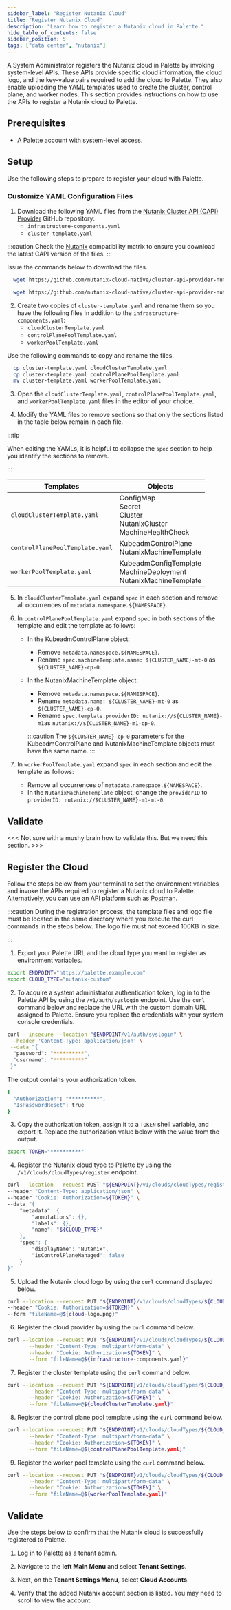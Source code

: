 ```yaml
---
sidebar_label: "Register Nutanix Cloud"
title: "Register Nutanix Cloud"
description: "Learn how to register a Nutanix cloud in Palette."
hide_table_of_contents: false
sidebar_position: 5
tags: ["data center", "nutanix"]
---
```



A System Administrator registers the Nutanix cloud in Palette by invoking system-level APIs. These APIs provide specific cloud information, the cloud logo, and the key-value pairs required to add the cloud to Palette. They also enable uploading the YAML templates used to create the cluster, control plane, and worker nodes. This section provides instructions on how to use the APIs to register a Nutanix cloud to Palette.


## Prerequisites



- A Palette account with system-level access.

<!-- - A valid Palette authentication token. To learn how to acquire an authentication token, review the [Authorization Token](https://docs.spectrocloud.com/user-management/authentication/authorization-token) guide. -->


## Setup

Use the following steps to prepare to register your cloud with Palette. 

### Customize YAML Configuration Files

1.  Download the following YAML files from the [Nutanix Cluster API (CAPI) Provider](https://github.com/nutanix-cloud-native/cluster-api-provider-nutanix) GitHub repository:
    - `infrastructure-components.yaml`
    - `cluster-template.yaml`

  :::caution
  Check the [Nutanix](https://opendocs.nutanix.com/capx/v1.2.x/validated_integrations/#validated-versions) compatibility matrix to ensure you download the latest CAPI version of the files. 
  :::

  Issue the commands below to download the files.

```bash
  wget https://github.com/nutanix-cloud-native/cluster-api-provider-nutanix/releases/latest/download/cluster-template.yaml

  wget https://github.com/nutanix-cloud-native/cluster-api-provider-nutanix/releases/latest/download/infrastructure-components.yaml
```

2. Create two copies of `cluster-template.yaml` and rename them so you have the following files in addition to the `infrastructure-components.yaml`:
    - `cloudClusterTemplate.yaml`
    - `controlPlanePoolTemplate.yaml`
    - `workerPoolTemplate.yaml`

  Use the following commands to copy and rename the files.

```bash
  cp cluster-template.yaml cloudClusterTemplate.yaml 
  cp cluster-template.yaml controlPlanePoolTemplate.yaml
  mv cluster-template.yaml workerPoolTemplate.yaml
```

3. Open the `cloudClusterTemplate.yaml`, `controlPlanePoolTemplate.yaml`, and `workerPoolTemplate.yaml` files in the editor of your choice.

4. Modify the YAML files to remove sections so that only the sections listed in the table below remain in each file.

  :::tip

  When editing the YAMLs, it is helpful to collapse the `spec` section to help you identify the sections to remove.  

  :::

  | **Templates**                   | **Objects**           |
  |--------------------------------|------------------------|
  | `cloudClusterTemplate.yaml`    | ConfigMap<br />Secret<br />Cluster<br />NutanixCluster<br />MachineHealthCheck | 
  | `controlPlanePoolTemplate.yaml`| KubeadmControlPlane<br />NutanixMachineTemplate |
  | `workerPoolTemplate.yaml`      | KubeadmConfigTemplate<br />MachineDeployment<br />NutanixMachineTemplate |


5. In `cloudClusterTemplate.yaml` expand `spec` in each section and remove all occurrences of `metadata.namespace.${NAMESPACE}`.

6. In `controlPlanePoolTemplate.yaml` expand `spec` in both sections of the template and edit the template as follows:
  
    - In the KubeadmControlPlane object:
      - Remove `metadata.namespace.${NAMESPACE}`.
      - Rename `spec.machineTemplate.name: ${CLUSTER_NAME}-mt-0` as `${CLUSTER_NAME}-cp-0`.  

    - In the NutanixMachineTemplate object:
      - Remove `metadata.namespace.${NAMESPACE}`.
      - Rename `metadata.name: ${CLUSTER_NAME}-mt-0` as `${CLUSTER_NAME}-cp-0`.
      - Rename `spec.template.providerID: nutanix://${CLUSTER_NAME}-m1`as `nutanix://${CLUSTER_NAME}-m1-cp-0`. 

      :::caution
      The `${CLUSTER_NAME}-cp-0` parameters for the KubeadmControlPlane and NutanixMachineTemplate objects must have the same name.
      :::

7. In `workerPoolTemplate.yaml` expand `spec` in each section and edit the template as follows:
    - Remove all occurrences of `metadata.namespace.${NAMESPACE}`. 
    - In the `NutanixMachineTemplate` object, change the `providerID` to `providerID: nutanix://$CLUSTER_NAME}-m1-mt-0`. 
    

## Validate

<<< Not sure with a mushy brain how to validate this. But we need this section. >>> 

## Register the Cloud

Follow the steps below from your terminal to set the environment variables and invoke the APIs required to register a Nutanix cloud to Palette. Alternatively, you can use an API platform such as [Postman](https://www.postman.com/).

:::caution
During the registration process, the template files and logo file must be located in the same directory where you execute the curl commands in the steps below. The logo file must not exceed 100KB in size.

:::

1. Export your Palette URL and the cloud type you want to register as environment variables.

```bash
export ENDPOINT="https://palette.example.com"
export CLOUD_TYPE="nutanix-custom"
```

2. To acquire a system administrator authentication token, log in to the Palette API by using the `/v1/auth/syslogin` endpoint. Use the `curl` command below and replace the URL with the custom domain URL assigned to Palette. Ensure you replace the credentials with your system console credentials.

```bash
curl --insecure --location "$ENDPOINT/v1/auth/syslogin" \
 --header 'Content-Type: application/json' \
 --data "{
  "password": "**********",
  "username": "**********"
 }"
```

  The output contains your authorization token.

```bash hideClipBoard
{
  "Authorization": "**********",
  "IsPasswordReset": true
}
```

3. Copy the authorization token, assign it to a `TOKEN` shell variable, and export it. Replace the authorization value below with the value from the output.

```bash
export TOKEN="**********"
```

4. Register the Nutanix cloud type to Palette by using the `/v1/clouds/cloudTypes/register` endpoint.

```bash
curl --location --request POST "${ENDPOINT}/v1/clouds/cloudTypes/register" \
--header "Content-Type: application/json" \
--header "Cookie: Authorization=${TOKEN}" \
--data "{
    "metadata": {
        "annotations": {},
        "labels": {},
        "name": "${CLOUD_TYPE}"
    },
    "spec": {
        "displayName": "Nutanix",
        "isControlPlaneManaged": false
    }
}"
```

5. Upload the Nutanix cloud logo by using the `curl` command displayed below. 

```bash
curl --location --request PUT "${ENDPOINT}/v1/clouds/cloudTypes/${CLOUD_TYPE}/logo" \
--header "Cookie: Authorization=${TOKEN}" \
--form "fileName=@${cloud-logo.png}"
```

6. Register the cloud provider by using the `curl` command below. 

```bash
curl --location --request PUT "${ENDPOINT}/v1/clouds/cloudTypes/${CLOUD_TYPE}/content/cloudProvider" \
       --header "Content-Type: multipart/form-data" \
       --header "Cookie: Authorization=${TOKEN}" \
       --form "fileName=@${infrastructure-components.yaml}"
```

7. Register the cluster template using the `curl` command below. 

```bash
curl --location --request PUT "${ENDPOINT}v1/clouds/cloudTypes/${CLOUD_TYPE}/content/templates/clusterTemplate" \
       --header "Content-Type: multipart/form-data" \
       --header "Cookie: Authorization=${TOKEN}" \
       --form "fileName=@${cloudClusterTemplate.yaml}"
```

8. Register the control plane pool template using the `curl` command below. 

```bash
curl --location --request PUT "${ENDPOINT}v1/clouds/cloudTypes/${CLOUD_TYPE}/content/templates/controlPlanePoolTemplate" \
       --header "Content-Type: multipart/form-data" \
       --header "Cookie: Authorization=${TOKEN}" \
       --form "fileName=@${controlPlanePoolTemplate.yaml}"
```

9. Register the worker pool template using the `curl` command below. 

```bash
curl --location --request PUT "${ENDPOINT}v1/clouds/cloudTypes/${CLOUD_TYPE}/content/templates/workerPoolTemplate" \
       --header "Content-Type: multipart/form-data" \
       --header "Cookie: Authorization=${TOKEN}" \
       --form "fileName=@${workerPoolTemplate.yaml}"
```

## Validate

Use the steps below to confirm that the Nutanix cloud is successfully registered to Palette.

1. Log in to [Palette](https://console.spectrocloud.com/) as a tenant admin.

2. Navigate to the **left Main Menu** and select **Tenant Settings**.

3. Next, on the **Tenant Settings Menu**, select **Cloud Accounts**.

4. Verify that the added Nutanix account section is listed. You may need to scroll to view the account.











